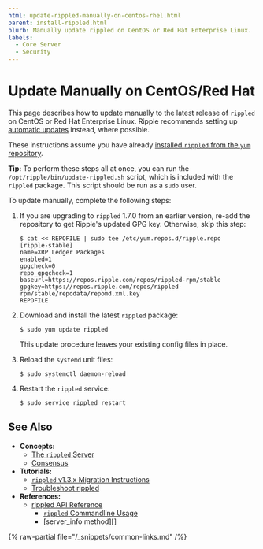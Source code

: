 ```yaml
---
html: update-rippled-manually-on-centos-rhel.html
parent: install-rippled.html
blurb: Manually update rippled on CentOS or Red Hat Enterprise Linux.
labels:
  - Core Server
  - Security
---
```

# Update Manually on CentOS/Red Hat

This page describes how to update manually to the latest release of `rippled` on CentOS or Red Hat Enterprise Linux. Ripple recommends setting up [automatic updates](update-rippled-automatically-on-linux.md) instead, where possible.

These instructions assume you have already [installed `rippled` from the `yum` repository](install-rippled-on-centos-rhel-with-yum.md).

**Tip:** To perform these steps all at once, you can run the `/opt/ripple/bin/update-rippled.sh` script, which is included with the `rippled` package. This script should be run as a `sudo` user.

To update manually, complete the following steps:

1. If you are upgrading to `rippled` 1.7.0 from an earlier version, re-add the repository to get Ripple's updated GPG key. Otherwise, skip this step:

    ```
    $ cat << REPOFILE | sudo tee /etc/yum.repos.d/ripple.repo
    [ripple-stable]
    name=XRP Ledger Packages
    enabled=1
    gpgcheck=0
    repo_gpgcheck=1
    baseurl=https://repos.ripple.com/repos/rippled-rpm/stable
    gpgkey=https://repos.ripple.com/repos/rippled-rpm/stable/repodata/repomd.xml.key
    REPOFILE
    ```

1. Download and install the latest `rippled` package:

    ```
    $ sudo yum update rippled
    ```

    This update procedure leaves your existing config files in place.

2. Reload the `systemd` unit files:

    ```
    $ sudo systemctl daemon-reload
    ```

3. Restart the `rippled` service:

    ```
    $ sudo service rippled restart
    ```


## See Also

- **Concepts:**
    - [The `rippled` Server](../../concepts/networks-and-servers/index.md)
    - [Consensus](../../concepts/consensus-protocol/index.md)
- **Tutorials:**
    - [`rippled` v1.3.x Migration Instructions](rippled-1-3-migration-instructions.md) <!-- Note: remove when versions older than v1.3 are basically extinct -->
    - [Troubleshoot rippled](../troubleshooting/index.md)
- **References:**
    - [rippled API Reference](../../references/http-websocket-apis/index.md)
        - [`rippled` Commandline Usage](../commandline-usage.md)
        - [server_info method][]

{% raw-partial file="/_snippets/common-links.md" /%}
